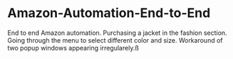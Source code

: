 # Amazon-Automation-End-to-End

End to end Amazon automation.
Purchasing a jacket in the fashion section.
Going through the menu to select different color and size.
Workaround of two popup windows appearing irregularely.ß
